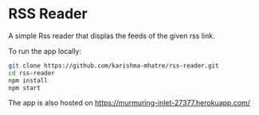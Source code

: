 # RSS Reader

A simple Rss reader that displas the feeds of the given rss link.


To run the app locally:

```bash
git clone https://github.com/karishma-mhatre/rss-reader.git
cd rss-reader
npm install
npm start
```

The app is also hosted on https://murmuring-inlet-27377.herokuapp.com/
